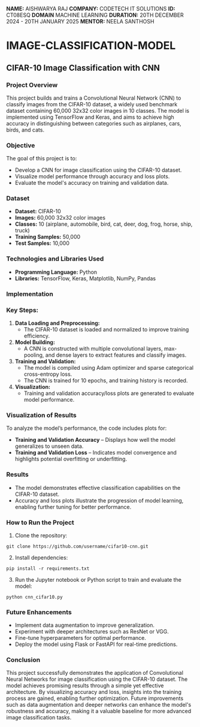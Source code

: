 **NAME:** AISHWARYA RAJ
**COMPANY:** CODETECH IT SOLUTIONS
**ID:** CT08ESQ
**DOMAIN** MACHINE LEARNING
**DURATION:** 20TH DECEMBER 2024 - 20TH JANUARY 2025
**MENTOR:** NEELA SANTHOSH
# IMAGE-CLASSIFICATION-MODEL
## CIFAR-10 Image Classification with CNN

### Project Overview
This project builds and trains a Convolutional Neural Network (CNN) to classify images from the CIFAR-10 dataset, a widely used benchmark dataset containing 60,000 32x32 color images in 10 classes. The model is implemented using TensorFlow and Keras, and aims to achieve high accuracy in distinguishing between categories such as airplanes, cars, birds, and cats.

### Objective
The goal of this project is to:
- Develop a CNN for image classification using the CIFAR-10 dataset.
- Visualize model performance through accuracy and loss plots.
- Evaluate the model's accuracy on training and validation data.

### Dataset
- **Dataset:** CIFAR-10
- **Images:** 60,000 32x32 color images
- **Classes:** 10 (airplane, automobile, bird, cat, deer, dog, frog, horse, ship, truck)
- **Training Samples:** 50,000
- **Test Samples:** 10,000

### Technologies and Libraries Used
- **Programming Language:** Python
- **Libraries:** TensorFlow, Keras, Matplotlib, NumPy, Pandas

### Implementation
### Key Steps:
1. **Data Loading and Preprocessing:**
   - The CIFAR-10 dataset is loaded and normalized to improve training efficiency.
2. **Model Building:**
   - A CNN is constructed with multiple convolutional layers, max-pooling, and dense layers to extract features and classify images.
3. **Training and Validation:**
   - The model is compiled using Adam optimizer and sparse categorical cross-entropy loss.
   - The CNN is trained for 10 epochs, and training history is recorded.
4. **Visualization:**
   - Training and validation accuracy/loss plots are generated to evaluate model performance.

### Visualization of Results
To analyze the model’s performance, the code includes plots for:
- **Training and Validation Accuracy** – Displays how well the model generalizes to unseen data.
- **Training and Validation Loss** – Indicates model convergence and highlights potential overfitting or underfitting.

### Results
- The model demonstrates effective classification capabilities on the CIFAR-10 dataset.
- Accuracy and loss plots illustrate the progression of model learning, enabling further tuning for better performance.

### How to Run the Project
1. Clone the repository:
```
git clone https://github.com/username/cifar10-cnn.git
```
2. Install dependencies:
```
pip install -r requirements.txt
```
3. Run the Jupyter notebook or Python script to train and evaluate the model:
```
python cnn_cifar10.py
```

### Future Enhancements
- Implement data augmentation to improve generalization.
- Experiment with deeper architectures such as ResNet or VGG.
- Fine-tune hyperparameters for optimal performance.
- Deploy the model using Flask or FastAPI for real-time predictions.

### Conclusion
This project successfully demonstrates the application of Convolutional Neural Networks for image classification using the CIFAR-10 dataset. The model achieves promising results through a simple yet effective architecture. By visualizing accuracy and loss, insights into the training process are gained, enabling further optimization. Future improvements such as data augmentation and deeper networks can enhance the model's robustness and accuracy, making it a valuable baseline for more advanced image classification tasks.

